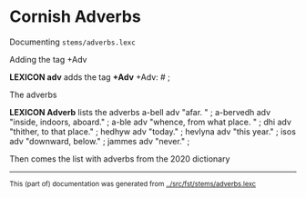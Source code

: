 # Cornish Adverbs

Documenting `stems/adverbs.lexc`

Adding the tag +Adv

**LEXICON adv** adds the tag **+Adv**
 +Adv: # ;

The adverbs

**LEXICON Adverb** lists the adverbs
 a-bell adv "afar. " ;
 a-bervedh adv "inside, indoors, aboard." ;
 a-ble adv "whence, from what place. " ;
 dhi adv "thither, to that place." ;
 hedhyw adv "today." ;
 hevlyna adv "this year." ;
 isos adv "downward, below." ;
 jammes adv "never." ;

Then comes the list with adverbs from the 2020 dictionary

* * *
<small>This (part of) documentation was generated from [../src/fst/stems/adverbs.lexc](http://github.com/giellalt/lang-cor/blob/main/../src/fst/stems/adverbs.lexc)</small>